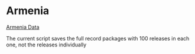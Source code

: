 # Armenia

[Armenia Data](https://armeps.am/ocds/release)

The current script saves the full record packages with 100 releases in each one,
 not the releases individually